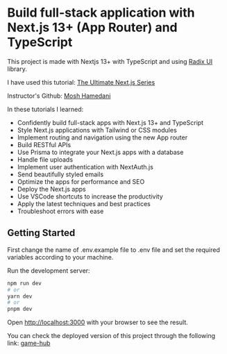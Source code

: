 # Build full-stack application with Next.js 13+ (App Router) and TypeScript

This project is made with Nextjs 13+ with TypeScript and using [Radix UI](https://radix-ui.com/) library.

I have used this tutorial:
[The Ultimate Next.js Series](https://codewithmosh.com/p/ultimate-nextjs-series)

Instructor's Github:
[Mosh Hamedani](https://github.com/mosh-hamedani)

In these tutorials I learned:

- Confidently build full-stack apps with Next.js 13+ and TypeScript
- Style Next.js applications with Tailwind or CSS modules
- Implement routing and navigation using the new App router
- Build RESTful APIs
- Use Prisma to integrate your Next.js apps with a database
- Handle file uploads
- Implement user authentication with NextAuth.js
- Send beautifully styled emails
- Optimize the apps for performance and SEO
- Deploy the Next.js apps
- Use VSCode shortcuts to increase the productivity
- Apply the latest techniques and best practices
- Troubleshoot errors with ease

## Getting Started

First change the name of .env.example file to .env file and set the required variables according to your machine.

Run the development server:

```bash
npm run dev
# or
yarn dev
# or
pnpm dev
```

Open [http://localhost:3000](http://localhost:3000) with your browser to see the result.

You can check the deployed version of this project through the following link:
[game-hub](https://gamehub.mohsenmirzaei.ir/)
